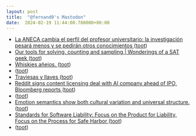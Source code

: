 ```yaml
---
layout: post
title:  "@fernand0's Mastodon"
date:  2024-02-19 11:44:00.780000+00:00
---
```

*  [La ANECA cambia el perfil del profesor universitario: la investigación pesará menos y se pedirán otros conocimientos ](https://www.eldiario.es/sociedad/aneca-cambia-perfil-profesor-universitario-investigacion-pesara-pediran-conocimientos_1_10925096.htm) ([toot](https://mastodon.social/@fernand0/111957969520534164))
*  [Our tools for solving, counting and sampling \| Wonderings of a SAT geek ](https://www.msoos.org/2024/02/our-tools-for-solving-counting-and-sampling) ([toot](https://mastodon.social/@fernand0/111957569564275943))
*  [Whiskies añejos. ](https://avecesunafoto.wordpress.com/2024/02/18/whiskies-anejos) ([toot](https://mastodon.social/@fernand0/111953436864477489))
*  [ ](https://ohai.social/@tdyfqdb) ([toot](https://mastodon.social/@fernand0/111952881021178017))
*  [Traviesas y llaves ](https://www.flickr.com/photos/fernand0/53529660487) ([toot](https://mastodon.social/@fernand0/111952743602403657))
*  [Reddit signs content licensing deal with AI company ahead of IPO, Bloomberg reports  ](https://www.reuters.com/technology/reddit-signs-content-licensing-deal-with-ai-company-ahead-ipo-bloomberg-reports-2024-02-16/) ([toot](https://mastodon.social/@fernand0/111952536373888832))
*  [ ](https://ohai.social/@tdyfqdb) ([toot](https://mastodon.social/@fernand0/111952506626964466))
*  [Emotion semantics show both cultural variation and universal structure.   ](https://www.science.org/doi/10.1126/science.aaw8160) ([toot](https://mastodon.social/@fernand0/111952233959354352))
*  [Standards for Software Liability: Focus on the Product for Liability, Focus on the Process for Safe Harbor ](https://www.lawfaremedia.org/article/standards-for-software-liability-focus-on-the-product-for-liability-focus-on-the-process-for-safe-harbo) ([toot](https://mastodon.social/@fernand0/111951907318365799))
*  [ ](https://mastodon.social/users/fernand0/statuses/111951905705588609/activity) ([toot](https://mastodon.social/users/fernand0/statuses/111951905705588609/activity))
